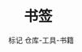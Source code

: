 ---
layout: post
title: 书签
subtitle: <span class="mega-octicon octicon-repo"></span>&nbsp;&nbsp; 标记 仓库-工具-书籍
menu: Bookmark
---